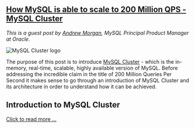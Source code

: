 ## [How MySQL is able to scale to 200 Million QPS - MySQL Cluster](/blog/2015/5/18/how-mysql-is-able-to-scale-to-200-million-qps-mysql-cluster.html)

    

    

_This is a guest post by [Andrew Morgan](https://twitter.com/andrewmorgan), MySQL Principal Product Manager at Oracle._

![MySQL Cluster logo](http://www.clusterdb.com/wp-content/uploads/2014/07/MySQL_Cluster_400.png "MySQL Cluster logo")

The purpose of this post is to introduce [MySQL Cluster](http://www.clusterdb.com/) - which is the in-memory, real-time, scalable, highly available version of MySQL. Before addressing the incredible claim in the title of 200 Million Queries Per Second it makes sense to go through an introduction of MySQL Cluster and its architecture in order to understand how it can be achieved.

## Introduction to MySQL Cluster

[Click to read more ...](/blog/2015/5/18/how-mysql-is-able-to-scale-to-200-million-qps-mysql-cluster.html)

    